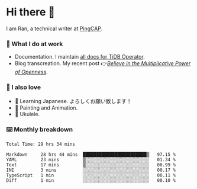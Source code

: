 # Hi there 👋

I am Ran, a technical writer at [PingCAP](https://pingcap.com/).

### 📝 What I do at work

- Documentation. I maintain [all docs for TiDB Operator](https://github.com/pingcap/docs-tidb-operator).
- Blog transcreation. My recent post 👉[*Believe in the Multiplicative Power of Openness*](https://pingcap.com/blog/believe-in-the-multiplicative-power-of-openness-open-source-community).

### 🤠 I also love

- 💬 Learning Japanese. よろしくお願い致します！
- 🎨 Painting and Animation.
- 🎵 Ukulele.

### ⌨️ Monthly breakdown

<!--START_SECTION:waka-->

```text
Total Time: 29 hrs 34 mins

Markdown     28 hrs 44 mins  ████████████████████████▒   97.15 %
YAML         23 mins         ▒░░░░░░░░░░░░░░░░░░░░░░░░   01.34 %
Text         17 mins         ▒░░░░░░░░░░░░░░░░░░░░░░░░   00.99 %
INI          3 mins          ░░░░░░░░░░░░░░░░░░░░░░░░░   00.17 %
TypeScript   1 min           ░░░░░░░░░░░░░░░░░░░░░░░░░   00.11 %
Diff         1 min           ░░░░░░░░░░░░░░░░░░░░░░░░░   00.10 %
```

<!--END_SECTION:waka-->

